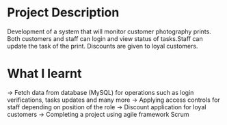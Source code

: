 # Project Description
Development of a system that will monitor customer photography prints. Both customers and staff can login and view status of tasks.Staff can update the task of the print. Discounts are given to loyal customers.

# What I learnt
-> Fetch data from database (MySQL) for operations such as login verifications, tasks updates and many more
-> Applying access controls for staff depending on position of the role
-> Discount application for loyal customers
-> Completing a project using agile framework Scrum
